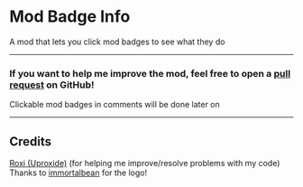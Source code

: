 # Mod Badge Info
A mod that lets you click mod badges to see what they do

----------

### If you want to help me improve the mod, feel free to open a [pull request](https://github.com/M336G/ModBadgeInfo/pulls) on GitHub!

Clickable mod badges in comments will be done later on

----------

## Credits
[Roxi (Uproxide)](https://github.com/Uproxide) (for helping me improve/resolve problems with my code)
Thanks to [immortalbean](https://github.com/immortalbean) for the logo!